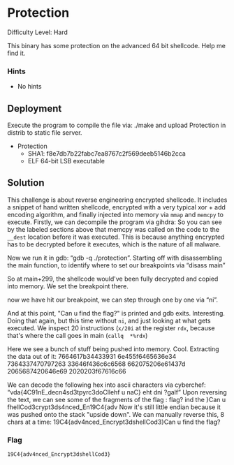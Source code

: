 
# Protection

Difficulty Level: Hard

This binary has some protection on the advanced 64 bit shellcode. Help me find it.

### Hints

- No hints


## Deployment

Execute the program to compile the file via: ./make  and upload Protection in distrib to static file server.

- Protection
    - SHA1: f8e7db7b22fabc7ea8767c2f569deeb5146b2cca
    - ELF 64-bit LSB executable


## Solution

This challenge is about reverse engineering encrypted shellcode. It includes a snippet of hand written shellcode, encrypted with a very typical xor + add encoding algorithm, and finally injected into memory via `mmap` and `memcpy` to execute. Firstly, we can decompile the program via gihdra:
So you can see by the labeled sections above that memcpy was called on the code to the `__dest` location before it was executed. This is because anything encrypted has to be decrypted before it executes, which is the nature of all malware.

Now we run it in gdb: “gdb -q ./protection”. Starting off with disassembling the main function, to identify where to set our breakpoints via “disass main”

So at main+299, the shellcode would've been fully decrypted and copied into memory. We set the breakpoint there.

now we have hit our breakpoint, we can step through one by one via “ni”.

And at this point, "Can u find the flag?" is printed and gdb exits. Interesting. Doing that again, but this time without `ni`, and just looking at what gets executed. We inspect 20 instructions (`x/20i` at the register `rdx`, because that's where the call goes in main (`callq  *%rdx`)

Here we see a bunch of stuff being pushed into memory. Cool.
Extracting the data out of it:
7664617b34433931
6e455f6465636e34
7364337470797263
33646f436c6c6568
662075206e61437d
2065687420646e69
2020203f67616c66

We can decode the following hex into ascii characters via cyberchef: 
“vda{4C91nE_decn4sd3tpyrc3doCllehf u naC} eht dni   ?galf”
Upon reversing the text, we can see some of the fragments of the flag :
flag?   ind the }Can u fhellCod3crypt3ds4nced_En19C4{adv
Now it's still little endian because it was pushed onto the stack "upside down". We can manually reverse this, 8 chars at a time:
19C4{adv4nced_Encrypt3dshellCod3}Can u find the flag?


### Flag
`19C4{adv4nced_Encrypt3dshellCod3}`
